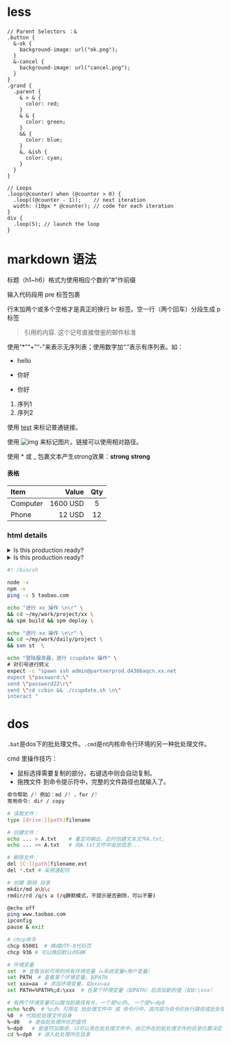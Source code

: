 
# less

```less
// Parent Selectors ：&
.button {
  &-ok {
    background-image: url("ok.png");
  }
  &-cancel {
    background-image: url("cancel.png");
  }
}
.grand {
  .parent {
    & > & {
      color: red;
    }
    & & {
      color: green;
    }
    && {
      color: blue;
    }
    &, &ish {
      color: cyan;
    }
  }
}

// Loops
.loop(@counter) when (@counter > 0) {
  .loop((@counter - 1));    // next iteration
  width: (10px * @counter); // code for each iteration
}
div {
  .loop(5); // launch the loop
}
```


# markdown 语法

标题（h1~h6）格式为使用相应个数的“#”作前缀

输入代码段用 pre 标签包裹

行末加两个或多个空格才是真正的换行 br 标签。空一行（两个回车）分段生成 p 标签

> 引用的内容. 这个记号直接借鉴的邮件标准

使用“*”“+”“-”来表示无序列表；使用数字加“.”表示有序列表。如：

- hello
* 你好
+ 你好

1. 序列1
2. 序列2

使用 [test](http://example.net "optional title") 来标记普通链接。

使用 ![img](http://gtms01.alicdn.com/tps/i1/T11B6MXXlkXXabMDcr-640-300.jpg_60x60.jpg "optional title") 来标记图片。链接可以使用相对路径。

使用 * 或 _ 包裹文本产生strong效果：__strong__ **strong**

#### 表格
| Item      |    Value | Qty  |
| :-------- | --------:| :--: |
| Computer  | 1600 USD |  5   |
| Phone     |   12 USD |  12  |

### html details

<details>
  <summary>Is this production ready?</summary>
  Next.js has been powering `https://zeit.co` since its inception.
</details>
<details>
  <summary>Is this production ready?</summary>
  Next.js has been powering `https://zeit.co` since its inception.
</details>


```sh
#! /bin/sh

node -v
npm -v
ping -c 5 taobao.com

echo "进行 xx 操作 \n\r" \
&& cd ~/my/work/project/xx \
&& spm build && spm deploy \

echo "进行 xx 操作 \n\r" \
&& cd ~/my/work/daily/project \
&& svn st  \

echo "登陆服务器，进行 ccupdate 操作" \
# 对引号进行转义
expect -c "spawn ssh admin@partnerprod.d4366aqcn.xx.net
expect \"password:\"
send \"password22\r\"
send \"cd ccbin && ./ccupdate.sh \n\"
interact "

```


# dos

`.bat`是dos下的批处理文件。`.cmd`是nt内核命令行环境的另一种批处理文件。

cmd 里操作技巧：

- 鼠标选择需要复制的部分，右键选中则会自动复制。
- 拖拽文件 到命令提示符中，完整的文件路径也就输入了。

```sh
命令帮助 /? 例如：md /? ，for /?
常用命令: dir / copy

# 读取文件：
type [drive:][path]filename

# 创建文件：
echo ... > A.txt    # 重定向输出，此时创建文本文件A.txt;
echo ... >> A.txt   # 向A.txt文件中追加信息...

# 删除文件：
del [C:][path]filename.ext  
del *.txt # 采用通配符

# 创建 删除 目录
mkdir/md a\b\c  
rmdir/rd /q/s a (/q静默模式，不提示是否删除，可以不要)

@echo off
ping www.taobao.com
ipconfig
pause & exit

# chcp命令
chcp 65001  # 换成UTF-8代码页
chcp 936 # 可以换回默认的GBK

# 环境变量
set  # 查看当前可用的所有环境变量（=系统变量+用户变量）
set PATH  # 查看某个环境变量，如PATH
set xxx=aa  # 添加环境变量，如xxx=aa
set PATH=%PATH%;d:\xxx  # 在某个环境变量（如PATH）后添加新的值（如d:\xxx）

# 有两个环境变量可以跟当前路径有关，一个是%cd%, 一个是%~dp0
echo %cd%  # %cd% 可用在 批处理文件中 或 命令行中，其内容为命令的执行路径或批处理文件的执行路径
%0  # 代指批处理文件自身  
%~d0   # 是指批处理所在的盘符  
%~dp0   # 是盘符加路径，只可以用在批处理文件中，由它所在的批处理文件的目录位置决定
cd %~dp0  # 进入批处理所在目录
```
